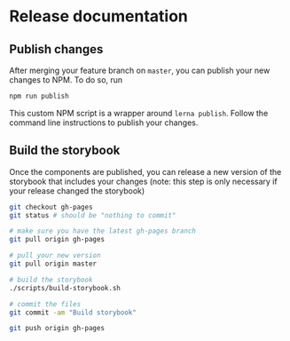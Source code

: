 # Release documentation

## Publish changes

After merging your feature branch on `master`, you can publish your new changes to NPM. To do so, run

``` bash
npm run publish
```

This custom NPM script is a wrapper around `lerna publish`. Follow the command line instructions to publish your changes.

## Build the storybook

Once the components are published, you can release a new version of the storybook that includes your changes (note: this step is only necessary if your release changed the storybook)

``` sh
git checkout gh-pages
git status # should be "nothing to commit"

# make sure you have the latest gh-pages branch
git pull origin gh-pages

# pull your new version
git pull origin master

# build the storybook
./scripts/build-storybook.sh

# commit the files
git commit -am "Build storybook"

git push origin gh-pages
```
